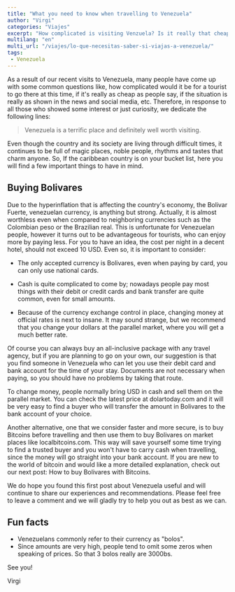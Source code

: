 ```yaml
---
title: "What you need to know when travelling to Venezuela"
author: "Virgi"
categories: "Viajes"
excerpt: "How complicated is visiting Venzuela? Is it really that cheap? Do news and social media reflect the situation corectly?"
multilang: "en"
multi_url: "/viajes/lo-que-necesitas-saber-si-viajas-a-venezuela/"
tags: 
 - Venezuela
---
```


<span class="dropcap">A</span>s a result of our recent visits to Venezuela, many people have come up with some common questions like, how complicated would it be for a tourist to go there at this time, if it's really as cheap as people say, if the situation is really as shown in the news and social media, etc. Therefore, in response to all those who showed some interest or just curiosity, we dedicate the following lines:

> Venezuela is a terrific place and definitely well worth visiting.

Even though the country and its society are living through difficult times, it continues to be full of magic places, noble people, rhythms and tastes that charm anyone. So, If the caribbean country is on your bucket list, here you will find a few important things to have in mind.

## Buying Bolivares

Due to the hyperinflation that is affecting the country's economy, the Bolivar Fuerte, venezuelan currency, is anything but strong. Actually, it is almost worthless even when compared to neighboring currencies such as the Colombian peso or the Brazilian real. This is unfortunate for Venezuelan people, however it turns out to be advantageous for tourists, who can enjoy more by paying less. For you to have an idea, the cost per night in a decent hotel, should not exceed 10 USD. Even so, it is important to consider:

- The only accepted currency is Bolivares, even when paying by card, you can only use national cards.

- Cash is quite complicated to come by; nowadays people pay most things with their debit or credit cards and bank transfer are quite common, even for small amounts.

- Because of the currency exchange control in place, changing money at official rates is next to insane. It may sound strange, but we recommend that you change your dollars at the parallel market, where you will get a much better rate. 

Of course you can always buy an all-inclusive package with any travel agency, but if you are planning to go on your own, our suggestion is that you find someone in Venezuela who can let you use their debit card and bank account for the time of your stay. Documents are not necessary when paying, so you should have no problems by taking that route.

To change money, people normally bring USD in cash and sell them on the parallel market. You can check the latest price at dolartoday.com and it will be very easy to find a buyer who will transfer the amount in Bolivares to the bank account of your choice.

Another alternative, one that we consider faster and more secure, is to buy Bitcoins before travelling and then use them to buy Bolivares on market places like localbitcoins.com. This way will save yourself some time trying to find a trusted buyer and you won't have to carry cash when travelling, since the money will go straight into your bank account. If you are new to the world of bitcoin and would like a more detailed explanation, check out our next post: How to buy Bolivares with Bitcoins.

We do hope you found this first post about Venezuela useful and will continue to share our experiences and recommendations. Please feel free to leave a comment and we will gladly try to help you out as best as we can.

## Fun facts

- Venezuelans commonly refer to their currency as "bolos".
- Since amounts are very high, people tend to omit some zeros when speaking of prices. So that 3 bolos really are 3000bs. 

See you!

Virgi
